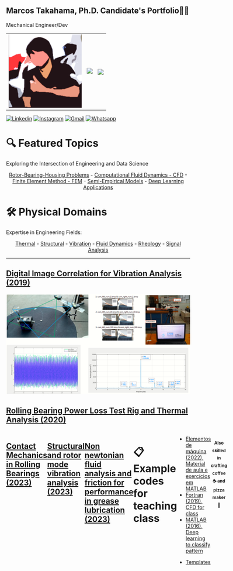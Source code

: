 ## Marcos Takahama, Ph.D. Candidate's Portfolio👨‍🔧
Mechanical Engineer/Dev

<!-- Space for APIs -->
<table border="0">
  <tr>
    <td>
      <a href="http://lattes.cnpq.br/8034933372506302">
      <img src="https://github.com/mhtakahama/mhtakahama/raw/main/mhtakahama.png" width="200">
    </td>
    <td>
      <img src="https://github-readme-stats.vercel.app/api?username=mhtakahama&show_icons=true&theme=codeSTACKr&count_private=true">
    </td>
    <td>
  <img align="center" src="https://github-readme-stats.vercel.app/api/top-langs/?username=mhtakahama&layout=compact&theme=buefy&hide_border=true" />
    </td>
  </tr>
</table>

<!-- Socials -->
[![Linkedin](https://img.shields.io/badge/LinkedIn-0077B5?style=for-the-badge&logo=linkedin&logoColor=white)](https://www.linkedin.com/in/mhtakahama/)
[![Instagram](https://img.shields.io/badge/Instagram-E4405F?style=for-the-badge&logo=instagram&logoColor=white)](https://www.instagram.com/eng.mhtakahama/)
[![Gmail](https://img.shields.io/badge/Gmail-D14836?style=for-the-badge&logo=gmail&logoColor=white)](mailto:marcostakahama@alunos.utfpr.edu.br)
[![Whatsapp](https://img.shields.io/badge/WhatsApp-25D366?style=for-the-badge&logo=whatsapp&logoColor=white)](https://api.whatsapp.com/send?phone=5541989037272&text=Hi%20Marcos,%20I%20got%20your%20contact%20from%20Github)

<!-- Topics -->
<div>
    <h1>🔍 Featured Topics</h1>
    <p>Exploring the Intersection of Engineering and Data Science</p>
    <div align="center">
        <a href="#">Rotor-Bearing-Housing Problems</a> - 
        <a href="#">Computational Fluid Dynamics - CFD</a> - 
        <a href="#">Finite Element Method - FEM</a> - 
        <a href="#">Semi-Empirical Models</a> -
        <a href="#">Deep Learning Applications</a> 
    </div>
</div>

<div>
    <h1>🛠️ Physical Domains</h1>
    <p>Expertise in Engineering Fields:</p>
    <div align="center">
        <a href="#">Thermal</a> - 
        <a href="#">Structural</a> - 
        <a href="#">Vibration</a> - 
        <a href="#">Fluid Dynamics</a> -
        <a href="#">Rheology</a> - 
        <a href="#">Signal Analysis</a>
    </div>
</div>

<hr>

<!-- Projects developed -->
<h2><a href="https://github.com/mhtakahama/VODCA-UTFPR">Digital Image Correlation for Vibration Analysis (2019)</a></h2> 
  <a href="https://github.com/mhtakahama/VODCA-UTFPR">
    <img src="https://github.com/mhtakahama/mhtakahama/blob/main/Figures/Vibration/6.png" alt="Figure 1" width="805">
  </a>
</div>

<h2><a href="https://github.com/mhtakahama/RBPLR-UTFPR">Rolling Bearing Power Loss Test Rig and Thermal Analysis (2020)</h2>
<div style="display: flex; flex-direction: row;">
<a href="https://github.com/mhtakahama/RBPLR-UTFPR">
    <img src="https://github.com/mhtakahama/mhtakahama/blob/main/Figures/1.gif" alt="Figure 3" width="805">
    </a>      
<a href="https://github.com/mhtakahama/RBPLR-UTFPR">
    <img src="https://github.com/mhtakahama/mhtakahama/blob/main/Figures/Thermal%20RB/1a.png" alt="Figure 2" width="420">
  </a>
<a href="https://github.com/mhtakahama/RBPLR-UTFPR">
      <img src="https://github.com/mhtakahama/mhtakahama/blob/main/Figures/Thermal%20RB/3a.png" alt="Figure 2.2" width="380">
  </a>

  <h2><a href="https://github.com/mhtakahama/Mechanic-of-Contacts-UTFPR">Contact Mechanics in Rolling Bearings (2023)</h2>
  <a href="https://github.com/mhtakahama/Mechanic-of-Contacts-UTFPR">
    <img src="https://github.com/mhtakahama/mhtakahama/blob/main/Figures/Thermal%20RB/1b.gif" alt="Figure 4" width="805">
  </a>
    <h2><a href="https://github.com/mhtakahama/Structural_mode_vibration_UTFPR">Structural and rotor mode vibration analysis (2023)</h2>
  <a href="https://github.com/mhtakahama/Structural_mode_vibration_UTFPR">
    <img src="https://github.com/mhtakahama/mhtakahama/blob/main/Figures/Thermal%20RB/2a.gif" alt="Figure 5" width="805">
  </a>
      <h2> <a href ="https://github.com/mhtakahama/MTMxReometro">Non newtonian fluid analysis and friction for performance in grease lubrication (2023)</h2>
  <a href="https://github.com/mhtakahama/MTMxReometro">
    <img src="https://github.com/mhtakahama/mhtakahama/blob/main/Figures/Thermal%20RB/5a.jpg" alt="Figure 6" width="380">
  </a>
  <a href="https://github.com/mhtakahama/MTMxReometro">
    <img src="https://github.com/mhtakahama/mhtakahama/blob/main/Figures/Thermal%20RB/5b.jpg" alt="Figure 7" width="420">
  </a>

<!--Example Codes -->
<h1>📋 Example codes for teaching class</h1>
<ul>
  <li><a href="https://github.com/mhtakahama/Aulas_Elemaq2022">Elementos de máquina (2022), Material de aula e exercícios em MATLAB</a></li>
  <li><a href="https://github.com/mhtakahama/Code-examples/blob/main/Fortran_CFD_exercise">Fortran (2019), CFD for class</a></li>
  <li><a href="https://github.com/mhtakahama/Code-examples/blob/main/Matlab_DeeplLearning_Classificador%20de%20Padr%C3%B5es/Algoritmo.m">MATLAB (2016), Deep learning to classify pattern</a></li>
   <p>
<li><a href="https://github.com/mhtakahama/Templates">Templates</a></li>

</ul>
<div align="center">

<!--Addtional notes -->
<h4><sub> Also skilled in crafting coffee ☕ and pizza maker 🍕</sub></h4>
</div>
